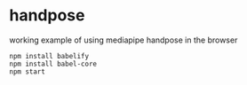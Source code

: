 # handpose
working example of using mediapipe handpose in the browser

`npm install babelify` \
`npm install babel-core` \
`npm start`

